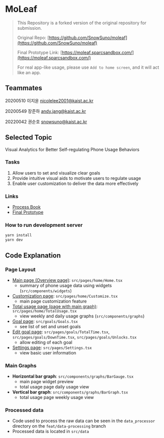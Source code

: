 # MoLeaf

> This Repository is a forked version of the original repository for submission.
> 
> Original Repo: [https://github.com/SnowSuno/moleaf](https://github.com/SnowSuno/moleaf)
> 
> Final Prototype Link: [https://moleaf.sparcsandbox.com/](https://moleaf.sparcsandbox.com/)
> 
> For real app-like usage, please use `Add to home screen`, and it will act like an app.

## Teammates

20200510 이지윤 nicolelee2001@kaist.ac.kr

20200549 장준하 andy.jang@kaist.ac.kr

20220042 권순호 snowsuno@kaist.ac.kr


## Selected Topic

Visual Analytics for Better Self-regulating Phone Usage Behaviors

### Tasks

1. Allow users to set and visualize clear goals
2. Provide intuitive visual aids to motivate users to regulate usage
3. Enable user customization to deliver the data more effectively

### Links

- [Process Book](https://docs.google.com/presentation/d/1-JtEbmjFuFBJG91VrgiLuUFtJZL5uprzzzDAyeCCJ1E/edit?usp=sharing)
- [Final Prototype](https://moleaf.sparcsandbox.com/)

### How to run development server
```bash
yarn install
yarn dev
```

## Code Explanation

### Page Layout

- [Main page (Overview page)](https://moleaf.sparcsandbox.com/): `src/pages/home/Home.tsx`
  - summary of phone usage data using widgets (`src/components/widgets`)
- [Customization page](https://moleaf.sparcsandbox.com/customize): `src/pages/home/Customize.tsx`
  - main page customization feature
- [Total usage page (page with main graph)](https://moleaf.sparcsandbox.com/total): `src/pages/home/TotalUsage.tsx`
  - view weekly and daily usage graphs (`src/components/graphs`)
- [Goal page](https://moleaf.sparcsandbox.com/goals): `src/goals/Goals.tsx`
  - see list of set and unset goals
- [Edit goal page](https://moleaf.sparcsandbox.com/goals/totaltime): `src/pages/goals/TotalTime.tsx`, `src/pages/goals/DownTime.tsx`, `src/pages/goals/Unlocks.tsx`
  - allow editing of each goal
- [Settings page](https://moleaf.sparcsandbox.com/settings): `src/pages/Settings.tsx`
  - view basic user information

### Main Graphs

- **Horizontal bar graph**: `src/components/graphs/BarGauge.tsx`
  - main page widget preview
  - total usage page daily usage view
- **Vertical bar graph**: `src/components/graphs/BarGraph.tsx`
  - total usage page weekly usage view

### Processed data

- Code used to process the raw data can be seen in the `data_processor` directory on the `feat/data-processing` branch
- Processed data is located in `src/data`
